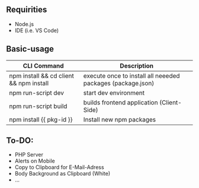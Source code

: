 ## Requirities

- Node.js
- IDE (i.e. VS Code)

## Basic-usage
| CLI Command | Description |
| --- | --- |
| npm install && cd client && npm install  | execute once to install all neeeded packages (package.json) |
| npm run-script dev    | start dev environment |
| npm run-script build   | builds frontend application (Client-Side) |
| npm install {{ pkg-id }}  |  Install new npm packages |
 
## To-DO: 

- PHP Server
- Alerts on Mobile
- Copy to Clipboard for E-Mail-Adress
- Body Background as Clipboard (White)
- ...

